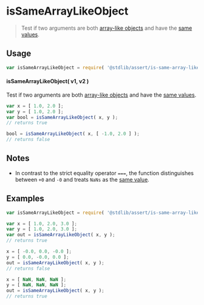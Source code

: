 <!--

@license Apache-2.0

Copyright (c) 2024 The Stdlib Authors.

Licensed under the Apache License, Version 2.0 (the "License");
you may not use this file except in compliance with the License.
You may obtain a copy of the License at

   http://www.apache.org/licenses/LICENSE-2.0

Unless required by applicable law or agreed to in writing, software
distributed under the License is distributed on an "AS IS" BASIS,
WITHOUT WARRANTIES OR CONDITIONS OF ANY KIND, either express or implied.
See the License for the specific language governing permissions and
limitations under the License.

-->

# isSameArrayLikeObject

> Test if two arguments are both [array-like objects][@stdlib/assert/is-array-like-object] and have the [same values][@stdlib/assert/is-same-value].

<section class="usage">

## Usage

```javascript
var isSameArrayLikeObject = require( '@stdlib/assert/is-same-array-like-object' );
```

#### isSameArrayLikeObject( v1, v2 )

Test if two arguments are both [array-like objects][@stdlib/assert/is-array-like-object] and have the [same values][@stdlib/assert/is-same-value].

```javascript
var x = [ 1.0, 2.0 ];
var y = [ 1.0, 2.0 ];
var bool = isSameArrayLikeObject( x, y );
// returns true

bool = isSameArrayLikeObject( x, [ -1.0, 2.0 ] );
// returns false
```

</section>

<!-- /.usage -->

<section class="notes">

## Notes

-   In contrast to the strict equality operator `===`, the function distinguishes between `+0` and `-0` and treats `NaNs` as the [same value][@stdlib/assert/is-same-value].

</section>

<!-- /.notes -->

<section class="examples">

## Examples

<!-- eslint no-undef: "error" -->

```javascript
var isSameArrayLikeObject = require( '@stdlib/assert/is-same-array-like-object' );

var x = [ 1.0, 2.0, 3.0 ];
var y = [ 1.0, 2.0, 3.0 ];
var out = isSameArrayLikeObject( x, y );
// returns true

x = [ -0.0, 0.0, -0.0 ];
y = [ 0.0, -0.0, 0.0 ];
out = isSameArrayLikeObject( x, y );
// returns false

x = [ NaN, NaN, NaN ];
y = [ NaN, NaN, NaN ];
out = isSameArrayLikeObject( x, y );
// returns true
```

</section>

<!-- /.examples -->

<!-- Section for related `stdlib` packages. Do not manually edit this section, as it is automatically populated. -->

<section class="related">

</section>

<!-- /.related -->

<!-- Section for all links. Make sure to keep an empty line after the `section` element and another before the `/section` close. -->

<section class="links">

[@stdlib/assert/is-array-like-object]: https://github.com/stdlib-js/assert/tree/main/is-array-like-object

[@stdlib/assert/is-same-value]: https://github.com/stdlib-js/assert/tree/main/is-same-value

<!-- <related-links> -->

<!-- </related-links> -->

</section>

<!-- /.links -->
